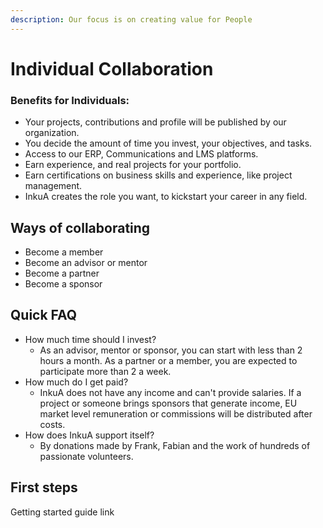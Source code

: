 ```yaml
---
description: Our focus is on creating value for People
---
```


# Individual Collaboration

### Benefits for Individuals:

* Your projects, contributions and profile will be published by our organization.&#x20;
* You decide the amount of time you invest, your objectives, and tasks.
* Access to our ERP, Communications and LMS platforms.
* Earn experience, and real projects for your portfolio.
* Earn certifications on business skills and experience, like project management.&#x20;
* InkuA creates the role you want, to kickstart your career in any field.

## Ways of collaborating

* Become a member
* Become an advisor or mentor
* Become a partner
* Become a sponsor

## Quick FAQ

* How much time should I invest?
  * As an advisor, mentor or sponsor, you can start with less than 2 hours a month. As a partner or a member, you are expected to participate more than 2 a week.&#x20;
* How much do I get paid?&#x20;
  * InkuA does not have any income and can't provide salaries. If a project or someone brings sponsors that generate income, EU market level remuneration or commissions will be distributed after costs.
* How does InkuA support itself?
  * By donations made by Frank, Fabian and the work of hundreds of passionate volunteers.&#x20;

## First steps

Getting started guide link&#x20;
